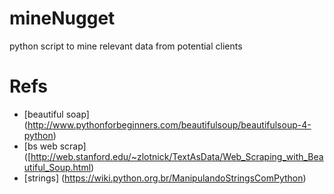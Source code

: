 # mineNugget
python script to mine relevant data from potential clients






# Refs
* [beautiful soap] (http://www.pythonforbeginners.com/beautifulsoup/beautifulsoup-4-python)
* [bs web scrap] ([http://web.stanford.edu/~zlotnick/TextAsData/Web_Scraping_with_Beautiful_Soup.html)
* [strings] (https://wiki.python.org.br/ManipulandoStringsComPython)



